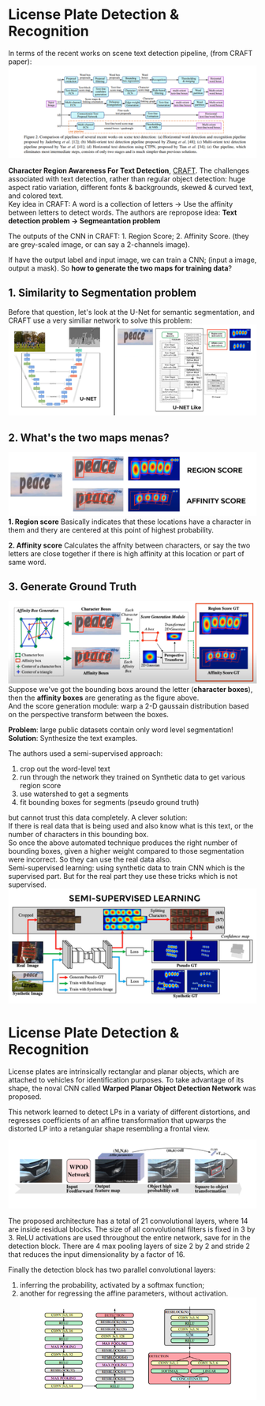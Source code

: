 # License Plate Detection & Recognition
In terms of the recent works on scene text detection pipeline, (from CRAFT paper):
![Image](/images/5.png)

**Character Region Awareness For Text Detection**, <a href="https://arxiv.org/abs/1904.01941">CRAFT</a>. The challenges associated with text detection, rather than regular object detection: huge aspect ratio variation, different fonts & backgrounds, skewed & curved text, and colored text.<br>
Key idea in CRAFT: A word is a collection of letters -> Use the affinity between letters to detect words. The authors are repropose idea: **Text detection problem -> Segmeantation problem**

The outputs of the CNN in CRAFT: 1. Region Score; 2. Affinity Score. (they are grey-scaled image, or can say a 2-channels image).

If have the output label and input image, we can train a CNN; (input a image, output a mask). 
So **how to generate the two maps for training data**?

##  **1. Similarity to Segmentation problem**
Before that question, let's look at the U-Net for semantic segmentation, and CRAFT use a very similiar network to solve this problem:
![Image](/images/3.png)

##  **2. What's the two maps menas?**
![Image](/images/2.png)
**1. Region score**
Basically indicates that these locations have a character in them and thery are centered at this point of highest probability.

**2. Affinity score**
Calculates the affnity between characters, or say the two letters are close together if there is high affinity at this location or part of same word.

##  **3. Generate Ground Truth**
![Image](/images/4.png)
Suppose we've got the bounding boxs around the letter (**character boxes**), then the **affinity boxes** are generating as the figure above.<br>
And the score generation module: warp a 2-D gaussain distribution based on the perspective transform between the boxes.<br>

**Problem**: large public datasets contain only word level segmentation!<br>
**Solution**: Synthesize the text examples. <br>

The authors used a semi-supervised approach:
1. crop out the word-level text
2. run through the network they trained on Synthetic data to get various region score
3. use watershed to get a segments
4. fit bounding boxes for segments (pseudo ground truth)

but cannot trust this data completely. A clever solution:<br>
If there is real data that is being used and also know what is this text, or the number of characters in this bounding box.<br>
So once the above automated technique produces the right number of bounding boxes, given a higher weight compared to those segmentation were incorrect. So they can use the real data also.<br>
Semi-supervised learning: using synthetic data to train CNN which is the supervised part. But for the real part they use these tricks which is not supervised.<br>
![Image](/images/6.png)

# License Plate Detection & Recognition

License plates are intrinsically rectanglar and planar objects, which are attached to vehicles for identification purposes. To take advantage of its shape, the noval CNN called **Warped Planar Object Detection Network** was proposed.

This network learned to detect LPs in a variaty of different distortions, and regresses coefficients of an affine transformation that upwarps the distorted LP into a retangular shape resembling a frontal view.

![Image](/images/p1.png)


The proposed architecture has a total of 21 convolutional layers, where 14 are inside residual blocks. The size of all convolutional filters is fixed in 3 by 3. ReLU activations are used throughout the entire network, save for in the detection block. There are 4 max pooling layers of size 2 by 2 and stride 2 that reduces the input dimensionality by a factor of 16.

Finally the detection block has two parallel convolutional layers:<br>
1. inferring the probability, activated by a softmax function;<br>
2. another for regressing the affine parameters, without activation.<br>
![Image](/images/p2.png)
